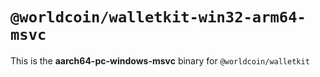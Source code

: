 # `@worldcoin/walletkit-win32-arm64-msvc`

This is the **aarch64-pc-windows-msvc** binary for `@worldcoin/walletkit`
